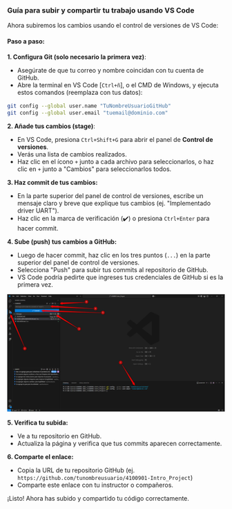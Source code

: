 ### Guía para subir y compartir tu trabajo usando VS Code

Ahora subiremos los cambios usando el control de versiones de VS Code:

#### Paso a paso:

**1. Configura Git (solo necesario la primera vez)**:
- Asegúrate de que tu correo y nombre coincidan con tu cuenta de GitHub.
- Abre la terminal en VS Code [`Ctrl+ñ`], o el CMD de Windows, y ejecuta estos comandos (reemplaza con tus datos):

```bash
git config --global user.name "TuNombreUsuarioGitHub"
git config --global user.email "tuemail@dominio.com"
```

**2. Añade tus cambios (stage)**:
- En VS Code, presiona `Ctrl+Shift+G` para abrir el panel de **Control de versiones**.
- Verás una lista de cambios realizados.
- Haz clic en el ícono `+` junto a cada archivo para seleccionarlos, o haz clic en `+` junto a "Cambios" para seleccionarlos todos.

**3. Haz commit de tus cambios:**
- En la parte superior del panel de control de versiones, escribe un mensaje claro y breve que explique tus cambios (ej. "Implementado driver UART").
- Haz clic en la marca de verificación (✔️) o presiona `Ctrl+Enter` para hacer commit.

**4. Sube (push) tus cambios a GitHub:**
- Luego de hacer commit, haz clic en los tres puntos (`...`) en la parte superior del panel de control de versiones.
- Selecciona "Push" para subir tus commits al repositorio de GitHub.
- VS Code podría pedirte que ingreses tus credenciales de GitHub si es la primera vez.

![commit and push](assets/commit.png)

**5. Verifica tu subida:**
- Ve a tu repositorio en GitHub.
- Actualiza la página y verifica que tus commits aparecen correctamente.

**6. Comparte el enlace:**
- Copia la URL de tu repositorio GitHub (ej. `https://github.com/tunombreusuario/4100901-Intro_Project`)
- Comparte este enlace con tu instructor o compañeros.

¡Listo! Ahora has subido y compartido tu código correctamente.
